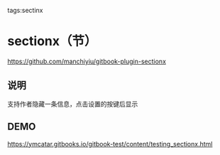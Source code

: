 tags:sectinx

# sectionx（节）
https://github.com/manchiyiu/gitbook-plugin-sectionx
## 说明
支持作者隐藏一条信息，点击设置的按键后显示

## DEMO
https://ymcatar.gitbooks.io/gitbook-test/content/testing_sectionx.html